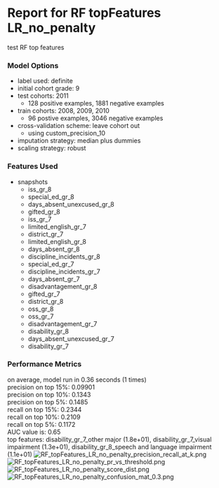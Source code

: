 # Report for RF topFeatures LR_no_penalty
test RF top features

### Model Options
* label used: definite
* initial cohort grade: 9
* test cohorts: 2011
	 * 128 positive examples, 1881 negative examples
* train cohorts: 2008, 2009, 2010
	 * 96 postive examples, 3046 negative examples
* cross-validation scheme: leave cohort out
	 * using custom_precision_10
* imputation strategy: median plus dummies
* scaling strategy: robust

### Features Used
* snapshots
	 * iss_gr_8
	 * special_ed_gr_8
	 * days_absent_unexcused_gr_8
	 * gifted_gr_8
	 * iss_gr_7
	 * limited_english_gr_7
	 * district_gr_7
	 * limited_english_gr_8
	 * days_absent_gr_8
	 * discipline_incidents_gr_8
	 * special_ed_gr_7
	 * discipline_incidents_gr_7
	 * days_absent_gr_7
	 * disadvantagement_gr_8
	 * gifted_gr_7
	 * district_gr_8
	 * oss_gr_8
	 * oss_gr_7
	 * disadvantagement_gr_7
	 * disability_gr_8
	 * days_absent_unexcused_gr_7
	 * disability_gr_7

### Performance Metrics
on average, model run in 0.36 seconds (1 times) <br/>precision on top 15%: 0.09901 <br/>precision on top 10%: 0.1343 <br/>precision on top 5%: 0.1485 <br/>recall on top 15%: 0.2344 <br/>recall on top 10%: 0.2109 <br/>recall on top 5%: 0.1172 <br/>AUC value is: 0.65 <br/>top features: disability_gr_7_other major (1.8e+01), disability_gr_7_visual impairment (1.3e+01), disability_gr_8_speech and language impairment (1.1e+01)
![RF_topFeatures_LR_no_penalty_precision_recall_at_k.png](figs/RF_topFeatures_LR_no_penalty_precision_recall_at_k.png)
![RF_topFeatures_LR_no_penalty_pr_vs_threshold.png](figs/RF_topFeatures_LR_no_penalty_pr_vs_threshold.png)
![RF_topFeatures_LR_no_penalty_score_dist.png](figs/RF_topFeatures_LR_no_penalty_score_dist.png)
![RF_topFeatures_LR_no_penalty_confusion_mat_0.3.png](figs/RF_topFeatures_LR_no_penalty_confusion_mat_0.3.png)
